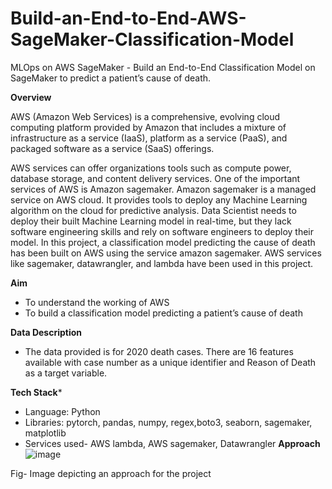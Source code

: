 # Build-an-End-to-End-AWS-SageMaker-Classification-Model
MLOps on AWS SageMaker - Build an End-to-End Classification Model on SageMaker to predict a patient’s cause of death.

**Overview**


AWS (Amazon Web Services) is a comprehensive, evolving cloud computing platform provided by Amazon that includes a mixture of infrastructure as a service (IaaS), platform as a service (PaaS), and packaged software as a service (SaaS) offerings.

AWS services can offer organizations tools such as compute power, database storage, and content delivery services. One of the important services of AWS is Amazon
sagemaker. Amazon sagemaker is a managed service on AWS cloud. It provides tools to deploy any Machine Learning algorithm on the cloud for predictive analysis. Data Scientist needs to deploy their built Machine Learning model in real-time, but they lack software engineering skills and rely on software engineers to deploy their model. In this project, a classification model predicting the cause of death has been built on AWS using the service amazon sagemaker. AWS services like sagemaker, datawrangler, and lambda have been used in this project.

**Aim**
* To understand the working of AWS
* To build a classification model predicting a patient’s cause of death


**Data Description**
* The data provided is for 2020 death cases. There are 16 features available with case number as a unique identifier and Reason of Death as a target variable.



**Tech Stack***
* Language: Python
* Libraries: pytorch, pandas, numpy, regex,boto3, seaborn, sagemaker, matplotlib
* Services used- AWS lambda, AWS sagemaker, Datawrangler
**Approach**
![image](https://github.com/prerakchintalwar/Build-an-End-to-End-AWS-SageMaker-Classification-Model/assets/54786504/6868effa-1d1e-488d-8ba5-4425e2be35fd)

Fig- Image depicting an approach for the project
